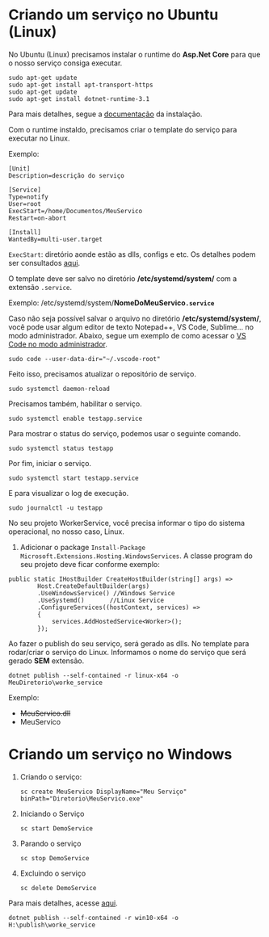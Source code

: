 # Criando um serviço no Ubuntu (Linux)
No Ubuntu (Linux) precisamos instalar o runtime do **Asp.Net Core** para que o nosso serviço consiga executar.

```
sudo apt-get update
sudo apt-get install apt-transport-https
sudo apt-get update
sudo apt-get install dotnet-runtime-3.1
```
Para mais detalhes, segue a [documentação](https://docs.microsoft.com/en-us/dotnet/core/install/linux-package-manager-ubuntu-1904) da instalação.

Com o runtime instaldo, precisamos criar o template do serviço para executar no Linux.

Exemplo:
```
[Unit]
Description=descrição do serviço

[Service]
Type=notify
User=root
ExecStart=/home/Documentos/MeuServico
Restart=on-abort

[Install]
WantedBy=multi-user.target
```
```ExecStart```: diretório aonde estão as dlls, configs e etc.
Os detalhes podem ser consultados [aqui](https://devblogs.microsoft.com/dotnet/net-core-and-systemd/).

O template deve ser salvo no diretório **/etc/systemd/system/** com a extensão `.service`.

Exemplo: /etc/systemd/system/**NomeDoMeuServico`.service`**

Caso não seja possível salvar o arquivo no diretório **/etc/systemd/system/**, você pode usar algum editor de texto Notepad++, VS Code, Sublime... no modo administrador. Abaixo, segue um exemplo de como acessar o [VS Code no modo administrador](https://askubuntu.com/questions/803343/how-to-run-visual-studio-code-as-root).

    sudo code --user-data-dir="~/.vscode-root"

Feito isso, precisamos atualizar o repositório de serviço.
```
sudo systemctl daemon-reload
```

Precisamos também, habilitar o serviço.
```
sudo systemctl enable testapp.service
```

Para mostrar o status do serviço, podemos usar o seguinte comando.
```
sudo systemctl status testapp
```

Por fim, iniciar o serviço.
```
sudo systemctl start testapp.service
```

E para visualizar o log de execução.
```
sudo journalctl -u testapp
```

No seu projeto WorkerService, você precisa informar o tipo do sistema operacional, no nosso caso, Linux.
1. Adicionar o package ``Install-Package Microsoft.Extensions.Hosting.WindowsServices``. A classe program do seu projeto deve ficar conforme exemplo:

```
public static IHostBuilder CreateHostBuilder(string[] args) => 
        Host.CreateDefaultBuilder(args)
        .UseWindowsService() //Windows Service
        .UseSystemd()       //Linux Service
        .ConfigureServices((hostContext, services) =>
        {
            services.AddHostedService<Worker>();
        });
```
Ao fazer o publish do seu serviço, será gerado as dlls. No template para rodar/criar o serviço do Linux. Informamos o nome do serviço que será gerado **SEM** extensão.

```
dotnet publish --self-contained -r linux-x64 -o MeuDiretorio\worke_service
```

Exemplo:
* ~~MeuServico.dll~~
* MeuServico

# Criando um serviço no Windows
1. Criando o serviço:
   ```
   sc create MeuServico DisplayName="Meu Serviço" binPath="Diretorio\MeuServico.exe"
   ```
2. Iniciando o Serviço
    ```
    sc start DemoService
    ```
3. Parando o serviço
    ```
    sc stop DemoService
    ```
4. Excluindo o serviço
    ```
    sc delete DemoService
    ```
Para mais detalhes, acesse [aqui](https://codeburst.io/create-a-windows-service-app-in-net-core-3-0-5ecb29fb5ad0
).

```
dotnet publish --self-contained -r win10-x64 -o H:\publish\worke_service
```